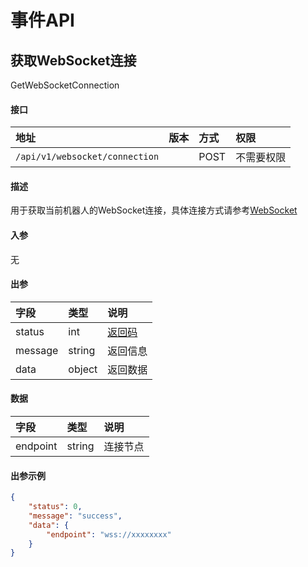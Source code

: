 # 事件API


## 获取WebSocket连接

GetWebSocketConnection

#### 接口

|地址|版本|方式|权限|
|:-----|:---------------|:-----|:---------------|
|`/api/v1/websocket/connection`|<Badge type="warning" text="v1" vertical="middle" />|POST|不需要权限|

#### 描述

用于获取当前机器人的WebSocket连接，具体连接方式请参考[WebSocket](../event/websocket.md)

#### 入参

无

#### 出参

|字段|类型|说明|
|:---------------|:-----|:---------------|
|status|int|[返回码](../start/status.md)|
|message|string|返回信息|
|data|object|返回数据|

#### 数据

|字段|类型|说明|
|:---------------|:-----|:---------------|
|endpoint|string|连接节点|

#### 出参示例

```json
{
    "status": 0,
    "message": "success",
    "data": {
        "endpoint": "wss://xxxxxxxx"
    }
}
```